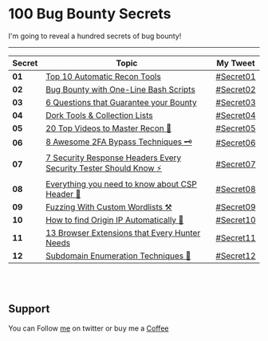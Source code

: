 # 100 Bug Bounty Secrets

I'm going to reveal a hundred secrets of bug bounty!

-------
Secret | Topic | My Tweet
------- | ------- | -------
**01** | [Top 10 Automatic Recon Tools](secrets/secret01.md) | [#Secret01](https://twitter.com/MeAsHacker_HNA/status/1501457590638845953)
**02** | [Bug Bounty with One-Line Bash Scripts](secrets/secret02.md) | [#Secret02](https://twitter.com/MeAsHacker_HNA/status/1504009812417331203)
**03** | [6 Questions that Guarantee your Bounty](secrets/secret03.md) | [#Secret03](https://twitter.com/MeAsHacker_HNA/status/1526073303026343937)
**04** | [Dork Tools & Collection Lists](secrets/secret04.md) | [#Secret04](https://twitter.com/MeAsHacker_HNA/status/1526799766914580482)
**05** | [20 Top Videos to Master Recon 👑](secrets/secret05.md) | [#Secret05](https://twitter.com/MeAsHacker_HNA/status/1528680753449603075)
**06** | [8 Awesome 2FA Bypass Techniques 🗝️](secrets/secret06.md) | [#Secret06](https://twitter.com/MeAsHacker_HNA/status/1533789947425062914)
**07** | [7 Security Response Headers Every Security Tester Should Know ⚡️](secrets/secret07.md) | [#Secret07](https://twitter.com/MeAsHacker_HNA/status/1539151506363912193)
**08** | [Everything you need to know about CSP Header 🔬](secrets/secret08.md) | [#Secret08](https://twitter.com/MeAsHacker_HNA/status/1542136846720929792)
**09** | [Fuzzing With Custom Wordlists ⚒️](secrets/secret09.md) | [#Secret09](https://twitter.com/MeAsHacker_HNA/status/1561592256745832449)
**10** | [How to find Origin IP Automatically 🔭](secrets/secret10.md) | [#Secret10](https://twitter.com/MeAsHacker_HNA/status/1564148263455965184)
**11** | [13 Browser Extensions that Every Hunter Needs](secrets/secret11.md) | [#Secret11](https://twitter.com/MeAsHacker_HNA/status/1569558995530141696)
**12** | [Subdomain Enumeration Techniques 🔮](secrets/secret12.md) | [#Secret12](https://twitter.com/MeAsHacker_HNA/status/1635170395224702976)




</br>&nbsp;

## Support
You can Follow [me](https://twitter.com/MeAsHacker_HNA) on twitter or buy me a [Coffee](https://buymeacoffee.com/NafisiAslH)
